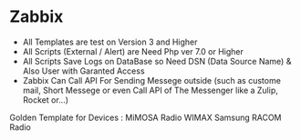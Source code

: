 # Zabbix
* All Templates are test on Version 3 and Higher
* All Scripts (External / Alert) are Need Php ver 7.0 or Higher
* All Scripts Save Logs on DataBase so Need DSN (Data Source Name) & Also User with Garanted Access
* Zabbix Can Call API For Sending Messege outside (such as custome mail, Short Messege or even Call API of The Messenger like a Zulip, Rocket or...)

Golden Template for Devices :
MiMOSA Radio
WIMAX Samsung
RACOM Radio

